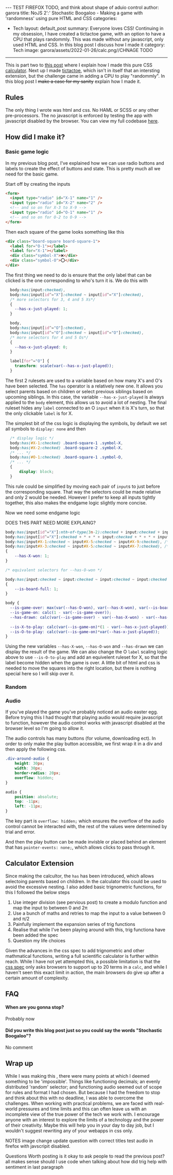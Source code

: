 --- TEST FIREFOX TODO, and think about shape of aduio control
author: garora
title: NoJS 2':' Stochastic Boogaloo - Making a game with 'randomness' using pure HTML and CSS
categories:
  - Tech
layout: default_post
summary: Everyone loves CSS! Continuing in my obsession, I have created a tictactoe game, with an option to have a CPU that plays randommly. This was made without any javascript, only used HTML and CSS. In this blog post I discuss how I made it
category: Tech
image: garora/assets/2022-01-26/calc.png//CHNAGE TODO
---

This is part two to [this post](https://blog.scottlogic.com/2022/01/20/noJS-making-a-calculator-in-pure-css-html.html) where I explain how I made this pure CSS [calculator](https://quarknerd.github.io/noJS/calc.html). Next up I made [tictactoe](), which isn't in itself that an intersting extension, but the challenge came in adding a CPU to play "randommly". In this blog post I ~~make a case for my sanity~~ explain how I made it.

## Rules
The only thing I wrote was html and css. No HAML or SCSS or any other pre-processors. The no javascript is enforced by testing the app with javascript disabled by the browser. You can view my full codebase [here](https://github.com/QuarkNerd/noJS/).

## How did I make it?

### Basic game logic
In my previous blog post, I've explained how we can use radio buttons and labels to create the effect of buttons and state. This is pretty much all we need for the basic game.

Start off by creating the inputs

```html
<form>
  <input type="radio" id="X-1" name="1" />
  <input type="radio" id="X-2" name="2" />
  <!-- and so on for X-3 to X-9 -->
  <input type="radio" id="O-1" name="1" />
  <!-- and so on for O-2 to O-9 -->
</form>
```

Then each square of the game looks something like this

```html
<div class="board-square board-square-1">
  <label for="O-1"></label>
  <label for="X-1"></label>
  <div class="symbol-X">❌</div>
  <div class="symbol-O">⭕</div>
</div>
```

The first thing we need to do is ensure that the only label that can be clicked is the one corresponding to who's turn it is. We do this with

```css
  body:has(input:checked),
  body:has(input[id^="X"]:checked ~ input[id^="X"]:checked),
  /* more selectors for 3, 4 and 5 Xs*/
  {
    --has-x-just-played: 1;
  }

  body,
  body:has(input[id^="O"]:checked),
  body:has(input[id^="O"]:checked ~ input[id^="O"]:checked),
  /* more selectors for 4 and 5 Os*/
  {
    --has-x-just-played: 0;
  }

  label[for^="O"] {
    transform: scale(var(--has-x-just-played));
  }

```

The first 2 rulesets are used to a variable based on how many X's and O's have been selected. The `has` operator is a relatively new one. It allows you select parents based on children or select previous siblings based on upcoming siblings. In this case, the variable `--has-x-just-played` is always applied to the `body` element, this allows us to avoid a lot of nesting. The final ruleset hides any `label` connected to an O `input` when it is X's turn, so that the only clickable `label` is for X.

The simplest bit of the css logic is displaying the symbols, by default we set all symbols to `display: none` and then

```css
  /* display logic */
  body:has(#X-1:checked) .board-square-1 .symbol-X,
  body:has(#X-2:checked) .board-square-2 .symbol-X,
  /* ... */
  body:has(#O-1:checked) .board-square-1 .symbol-O,
  /* ... */
  {
      display: block;
  }
```

This rule could be simplified by moving each pair of `input`s to just before the corresponding square. That way the selectors could be made relative and only 2 would be needed. However I prefer to keep all inputs tightly together, this also makes the endgame logic slightly more concise.

Now we need some endgame logic

DOES THIS PART NEED MORE EXPLAING?
```css
body:has(input[id^="X"]:nth-of-type(3n-2):checked + input:checked + input:checked), /* rows */
body:has(input[id^="X"]:checked + * + * + input:checked + * + * + input[id^="X"]:checked), /* columns */
body:has(input#X-1:checked ~ input#X-5:checked ~ input#X-9:checked), /* top-left to bottom-right diagonal */
body:has(input#X-3:checked ~ input#X-5:checked ~ input#X-7:checked), /* top-right to bottom-left diagonal */
{
    --has-X-won: 1;
}

/* equivalent selectors for --has-O-won */

body:has(input:checked ~ input:checked ~ input:checked ~ input:checked ~ input:checked ~ input:checked ~ input:checked ~ input:checked ~ input:checked)
{
    --is-board-full: 1;
}

body {
  --is-game-over: max(var(--has-O-won), var(--has-X-won), var(--is-board-full));
  --is-game-on: calc(1 - var(--is-game-over));
  --has-drawn: calc(var(--is-game-over) - var(--has-X-won) - var(--has-O-won));
  
  --is-X-to-play: calc(var(--is-game-on)*(1 - var(--has-x-just-played)));
  --is-O-to-play: calc(var(--is-game-on)*var(--has-x-just-played));
}

```

Using the new variables `--has-X-won`, `--has-O-won` and `--has-drawn` we can display the result of the game. We can also change the O `label` scaling logic above to use `--is-O-to-play` and add an equivelent ruleset for X, so that the label become hidden when the game is over. A little bit of html and css is needed to move the squares into the right location, but there is nothing special here so I will skip over it. 

### Random


<!-- pausing of animation- alos causes shrink issues
shadow has to be on outer thinkg becusase overflow hiiden
:has operator
grid is used to auto fill space -->
### Audio
If you've played the game you've probably noticed an audio easter egg. Before trying this I had thought that playing audio would require javascript to function, however the audio control works with javascript disabled at the browser level so I'm going to allow it. 

The audio controls has many buttons (for volume, downloading ect). In order to only make the play button accessible, we first wrap it in a div and then apply the following css.
```css
.div-around-audio {
    height: 30px;
    width: 30px;
    border-radius: 20px;
    overflow: hidden;
}

audio {
    position: absolute;
    top: -11px;
    left: -11px;
}
```

The key part is `overflow: hidden;` which ensures the overflow of the audio control cannot be interacted with, the rest of the values were determined by trial and error.

And then the play button can be made invisble or placed behind an element that has `pointer-events: none;`, which allows clicks to pass through it.

## Calculator Extension
Since making the calcultor, the `has` has been introduced, which allows selectoing parents based on children. In the calculator this could be used to avoid the excessive nesting. I also added basic trignometric functions, for this I followed the below steps

1. Use integer division (see pervious post) to create a modulo function and map the input to between 0 and 2π
2. Use a bunch of maths and retries to map the input to a value between 0 and π/2
3. Painfully implement the expansion series of trig functions
4. Realise that while I've been playing around with this, trig functiona have been added the spec
5. Question my life choices

Given the advances in the css spec to add trignometric and other mathmatical functions, writing a full scientific calculator is further within reach. While I have not yet attempted this, a possible limitation is that the [css spec](https://www.w3.org/TR/css-values-3/#calc-syntax) only asks browsers to support up to 20 terms in a `calc`, and while I haven't seen this exact limit in action, the main browsers do give up after a certain amount of complexity.

## FAQ

#### When are you gonna stop?
Probably now

#### Did you write this blog post just so you could say the words "Stochastic Boogaloo"?
No comment

## Wrap up
While I was making this , there were many points at which I deemed something to be 'impossible'. Things like functioning decimals; an evenly distributed 'random' selector; and functioning audio seemed out of scope for rules and format I had chosen. But because I had the freedom to stop and think about this with no deadline, I was able to overcome the challenges. When working with practical problems, we are faced with real-world pressures and time limits and this can often leave us with an incomplete view of the true power of the tech we work with. I encourage anyone with an interest to explore the limits of a technology and the power of their creativity. Maybe this will help you in your day to day job, but I wouldn't suggest rewriting any of your webapps in css only.

NOTES
image change
update question with correct titles
test audio in firefox with javscripit disabled.

Questions
Worth posting
is it okay to ask people to read the previous post?
all makes sense
should I use code when talking about how did trig
help with sentiment in last paragraph
